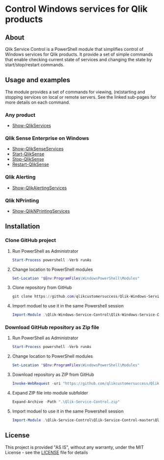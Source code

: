 # Control Windows services for Qlik products

## About
Qlik Service Control is a PowerShell module that simplifies control of Windows services for Qlik products. It provide a set of simple commands that enable checking current state of services and changing the state by start/stop/restart commands.

## Usage and examples

The module provides a set of commands for viewing, (re)starting and stopping services on local or remote servers. See the linked sub-pages for more details on each command.

### Any product

* [Show-QlikServices](./docs/Show-QlikServices.md)

### Qlik Sense Enterprise on Windows

* [Show-QlikSenseServices](./docs/Show-QlikSenseServices.md)
* [Start-QlikSense](./docs/Start-QlikSense.md)
* [Stop-QlikSense](./docs/Stop-QlikSense.md)
* [Restart-QlikSense](./docs/Restart-QlikSense.md)

### Qlik Alerting 
* [Show-QlikAlertingServices](./docs/Show-QlikAlertingServices.md)

### Qlik NPrinting
* [Show-QlikNPrintingServices](./docs/Show-QlikNPrintingServices.md)

<!--- 
### QlikView Server / Publisher
* [Show-QlikViewServices](./docs/Show-QlikViewServices.md)


* [Start-QlikAlertingServices](./docs/Start-QlikAlertingServices.md)
* [Start-QlikNPrintingServices](./docs/Start-QlikNPrintingServices.md)
* [Start-QlikViewServices](./docs/Start-QlikViewServices.md)

* [Stop-QlikAlertingServices](./docs/Stop-QlikAlertingServices.md)
* [Stop-QlikNPrintingServices](./docs/Stop-QlikNPrintingServices.md)
* [Stop-QlikViewServices](./docs/Stop-QlikViewServices.md)

* [Restart-QlikAlertingServices](./docs/Restart-QlikAlertingServices.md)
* [Restart-QlikNPrintingServices](./docs/Restart-QlikNPrintingServices.md)
* [Restart-QlikViewServices](./docs/Restart-QlikViewServices.md)
//-->

## Installation

### Clone GitHub project

1. Run PowerShell as Administrator <br />
    ``` powershell
    Start-Process powershell -Verb runAs
    ```
1. Change location to PowerShell modules <br />
    ``` powershell
    Set-Location "$Env:ProgramFiles\WindowsPowerShell\Modules"
    ```
1. Clone repository from GitHub 
    ``` powershell
    git clone https://github.com/qlikcustomersuccess/Qlik-Windows-Service-Control
    ```
1. Import moduel to use it in the same Powershell session
    ``` powershell
    Import-Module .\Qlik-Windows-Service-Control\Qlik-Windows-Service-Control.psd1
    ```

### Download GitHub repository as Zip file

1. Run PowerShell as Administrator <br />
    ``` powershell
    Start-Process powershell -Verb runAs
    ```
1. Change location to PowerShell modules <br />
    ``` powershell
    Set-Location "$Env:ProgramFiles\WindowsPowerShell\Modules"
    ```
1. Download repository as ZIP from GitHub 
    ``` powershell
    Invoke-WebRequest -uri "https://github.com/qlikcustomersuccess/Qlik-Service-Control/archive/master.zip" -OutFile ".\Qlik-Service-Control.zip"
    ```
1. Expand ZIP file into module subfolder
    ``` powershell
    Expand-Archive -Path ".\Qlik-Service-Control.zip"
    ```
1. Import moduel to use it in the same Powershell session
    ``` powershell
    Import-Module .\Qlik-Service-Control\Qlik-Service-Control-master\Qlik-Windows-Service-Control.psd1
    ```

## License

This project is provided "AS IS", without any warranty, under the MIT License - see the [LICENSE](LICENSE) file for details